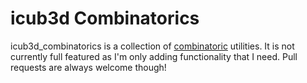 # icub3d Combinatorics

icub3d_combinatorics is a collection of
[combinatoric](https://en.wikipedia.org/wiki/Combinatorics)
utilities. It is not currently full featured as I'm only adding
functionality that I need. Pull requests are always welcome though!
